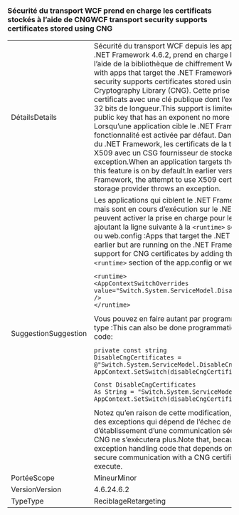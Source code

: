 ### <a name="wcf-transport-security-supports-certificates-stored-using-cng"></a><span data-ttu-id="e8ef0-101">Sécurité du transport WCF prend en charge les certificats stockés à l’aide de CNG</span><span class="sxs-lookup"><span data-stu-id="e8ef0-101">WCF transport security supports certificates stored using CNG</span></span>

|   |   |
|---|---|
|<span data-ttu-id="e8ef0-102">Détails</span><span class="sxs-lookup"><span data-stu-id="e8ef0-102">Details</span></span>|<span data-ttu-id="e8ef0-103">Sécurité du transport WCF depuis les applications qui ciblent le .NET Framework 4.6.2, prend en charge les certificats stockés à l’aide de la bibliothèque de chiffrement Windows (CNG).</span><span class="sxs-lookup"><span data-stu-id="e8ef0-103">Starting with apps that target the .NET Framework 4.6.2, WCF transport security supports certificates stored using the Windows Cryptography Library (CNG).</span></span> <span data-ttu-id="e8ef0-104">Cette prise en charge se limite aux certificats avec une clé publique dont l’exposant ne dépasse pas 32 bits de longueur.</span><span class="sxs-lookup"><span data-stu-id="e8ef0-104">This support is limited to certificates with a public key that has an exponent no more than 32 bits in length.</span></span> <span data-ttu-id="e8ef0-105">Lorsqu’une application cible le .NET Framework 4.6.2, cette fonctionnalité est activée par défaut. Dans les versions antérieures du .NET Framework, les certificats de la tentative d’utilisation de X509 avec un CSG fournisseur de stockage de clés lève une exception.</span><span class="sxs-lookup"><span data-stu-id="e8ef0-105">When an application targets the .NET Framework 4.6.2, this feature is on by default.In earlier versions of the .NET Framework, the attempt to use X509 certificates with a CSG key storage provider throws an exception.</span></span>|
|<span data-ttu-id="e8ef0-106">Suggestion</span><span class="sxs-lookup"><span data-stu-id="e8ef0-106">Suggestion</span></span>|<span data-ttu-id="e8ef0-107">Les applications qui ciblent le .NET Framework 4.6.1 et antérieures mais sont en cours d’exécution sur le .NET Framework 4.6.2 peuvent activer la prise en charge pour les certificats CNG en ajoutant la ligne suivante à la <code>&lt;runtime&gt;</code> section du fichier app.config ou web.config :</span><span class="sxs-lookup"><span data-stu-id="e8ef0-107">Apps that target the .NET Framework 4.6.1 and earlier but are running on the .NET Framework 4.6.2 can enable support for CNG certificates by adding the following line to the <code>&lt;runtime&gt;</code> section of the app.config or web.config file:</span></span><pre><code class="language-xml">&lt;runtime&gt;&#13;&#10;&lt;AppContextSwitchOverrides value=&quot;Switch.System.ServiceModel.DisableCngCertificates=false&quot; /&gt;&#13;&#10;&lt;/runtime&gt;&#13;&#10;</code></pre><span data-ttu-id="e8ef0-108">Vous pouvez en faire autant par programmation avec un code de ce type :</span><span class="sxs-lookup"><span data-stu-id="e8ef0-108">This can also be done programmatically with the following code:</span></span><pre><code class="language-cs">private const string DisableCngCertificates = @&quot;Switch.System.ServiceModel.DisableCngCertificate&quot;;&#13;&#10;AppContext.SetSwitch(disableCngCertificates, false);&#13;&#10;</code></pre><pre><code class="language-vb">Const DisableCngCertificates As String = &quot;Switch.System.ServiceModel.DisableCngCertificates&quot;&#13;&#10;AppContext.SetSwitch(disableCngCertificates, False)&#13;&#10;</code></pre><span data-ttu-id="e8ef0-109">Notez qu’en raison de cette modification, tout code de traitement des exceptions qui dépend de l’échec de la tentative d’établissement d’une communication sécurisée avec un certificat CNG ne s’exécutera plus.</span><span class="sxs-lookup"><span data-stu-id="e8ef0-109">Note that, because of this change, any exception handling code that depends on the attempt to initiate secure communication with a CNG certificate to fail will no longer execute.</span></span>|
|<span data-ttu-id="e8ef0-110">Portée</span><span class="sxs-lookup"><span data-stu-id="e8ef0-110">Scope</span></span>|<span data-ttu-id="e8ef0-111">Mineur</span><span class="sxs-lookup"><span data-stu-id="e8ef0-111">Minor</span></span>|
|<span data-ttu-id="e8ef0-112">Version</span><span class="sxs-lookup"><span data-stu-id="e8ef0-112">Version</span></span>|<span data-ttu-id="e8ef0-113">4.6.2</span><span class="sxs-lookup"><span data-stu-id="e8ef0-113">4.6.2</span></span>|
|<span data-ttu-id="e8ef0-114">Type</span><span class="sxs-lookup"><span data-stu-id="e8ef0-114">Type</span></span>|<span data-ttu-id="e8ef0-115">Reciblage</span><span class="sxs-lookup"><span data-stu-id="e8ef0-115">Retargeting</span></span>|

